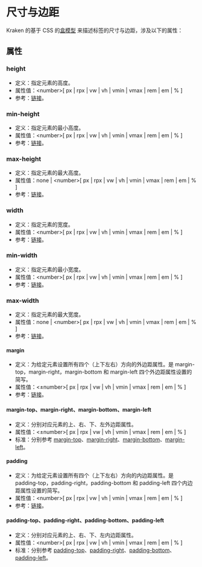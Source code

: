 # 尺寸与边距

Kraken 的基于 CSS 的[盒模型](https://developer.mozilla.org/zh-CN/docs/Web/CSS/CSS_Box_Model/Introduction_to_the_CSS_box_model) 来描述标签的尺寸与边距，涉及以下的属性：

## 属性

### height

- 定义：指定元素的高度。
- 属性值：\<number>[ px | rpx | vw | vh | vmin | vmax | rem | em | % ]
- 参考：[链接](https://developer.mozilla.org/zh-CN/docs/Web/CSS/height)。

### min-height

- 定义：指定元素的最小高度。
- 属性值：\<number>[ px | rpx | vw | vh | vmin | vmax | rem | em | % ]
- 参考：[链接](https://developer.mozilla.org/zh-CN/docs/Web/CSS/min-height)。

### max-height

- 定义：指定元素的最大高度。
- 属性值：none | \<number>[ px | rpx | vw | vh | vmin | vmax | rem | em | % ]
- 参考：[链接](https://developer.mozilla.org/zh-CN/docs/Web/CSS/max-height)。

### width

- 定义：指定元素的宽度。
- 属性值：\<number>[ px | rpx | vw | vh | vmin | vmax | rem | em | % ]
- 参考：[链接](https://developer.mozilla.org/zh-CN/docs/Web/CSS/width)。

### min-width

- 定义：指定元素的最小宽度。
- 属性值：\<number>[ px | rpx | vw | vh | vmin | vmax | rem | em | % ]
- 参考：[链接](https://developer.mozilla.org/zh-CN/docs/Web/CSS/min-width)。

### max-width

- 定义：指定元素的最大宽度。
- 属性值：none | \<number>[ px | rpx | vw | vh | vmin | vmax | rem | em | % ]
- 参考：[链接](https://developer.mozilla.org/zh-CN/docs/Web/CSS/max-width)。

#### margin

- 定义：为给定元素设置所有四个（上下左右）方向的外边距属性。是 margin-top，margin-right，margin-bottom 和 margin-left 四个外边距属性设置的简写。
- 属性值：<±number>[ px | rpx | vw | vh | vmin | vmax | rem | em | % ]
- 参考：[链接](https://developer.mozilla.org/zh-CN/docs/Web/CSS/margin)。

#### margin-top、margin-right、margin-bottom、margin-left

- 定义：分别对应元素的上、右、下、左外边距属性。
- 属性值：<±number>[ px | rpx | vw | vh | vmin | vmax | rem | em | % ]
- 标准：分别参考 [margin-top](https://developer.mozilla.org/zh-CN/docs/Web/CSS/margin-top)、[margin-right](https://developer.mozilla.org/zh-CN/docs/Web/CSS/margin-right)、[margin-bottom](https://developer.mozilla.org/zh-CN/docs/Web/CSS/margin-bottom)、[margin-left](https://developer.mozilla.org/zh-CN/docs/Web/CSS/margin-left)。

#### padding

- 定义：为给定元素设置所有四个（上下左右）方向的内边距属性。是 padding-top，padding-right，padding-bottom 和 padding-left 四个内边距属性设置的简写。
- 属性值：\<number>[ px | rpx | vw | vh | vmin | vmax | rem | em | % ]
- 参考：[链接](https://developer.mozilla.org/zh-CN/docs/Web/CSS/padding)。

#### padding-top、padding-right、padding-bottom、padding-left

- 定义：分别对应元素的上、右、下、左内边距属性。
- 属性值：\<number>[ px | rpx | vw | vh | vmin | vmax | rem | em | % ]
- 标准：分别参考 [padding-top](https://developer.mozilla.org/zh-CN/docs/Web/CSS/padding-top)、[padding-right](https://developer.mozilla.org/zh-CN/docs/Web/CSS/padding-right)、[padding-bottom](https://developer.mozilla.org/zh-CN/docs/Web/CSS/padding-bottom)、[padding-left](https://developer.mozilla.org/zh-CN/docs/Web/CSS/padding-left)。
